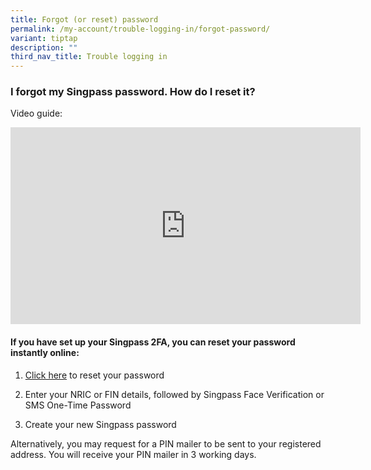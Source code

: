 ```yaml
---
title: Forgot (or reset) password
permalink: /my-account/trouble-logging-in/forgot-password/
variant: tiptap
description: ""
third_nav_title: Trouble logging in
---
```

<h3>I forgot my Singpass password. How do I reset it?</h3>
<p>Video guide:</p>
<div class="iframe-wrapper">
<iframe height="315" width="560" allowfullscreen="true" frameborder="0" src="https://www.youtube.com/embed/tfYvC7Ox3gY?si=r8Y70ln8Sasp5Mqe"></iframe>
</div>
<h4>If you have set up your Singpass 2FA, you can reset your password instantly online:</h4>
<ol data-tight="true" class="tight">
<li>
<p><a href="https://www.singpass.gov.sg/home/ui/online-reset-password/user-detail" rel="noopener noreferrer nofollow" target="_blank">Click here</a> to
reset your password</p>
</li>
<li>
<p>Enter your NRIC or FIN details, followed by Singpass Face Verification
or SMS One-Time Password</p>
</li>
<li>
<p>Create your new Singpass password</p>
<p></p>
</li>
</ol>
<p>Alternatively, you may request for a PIN mailer to be sent to your registered
address. You will receive your PIN mailer in 3 working days.</p>
<p></p>
<p></p>
<p></p>